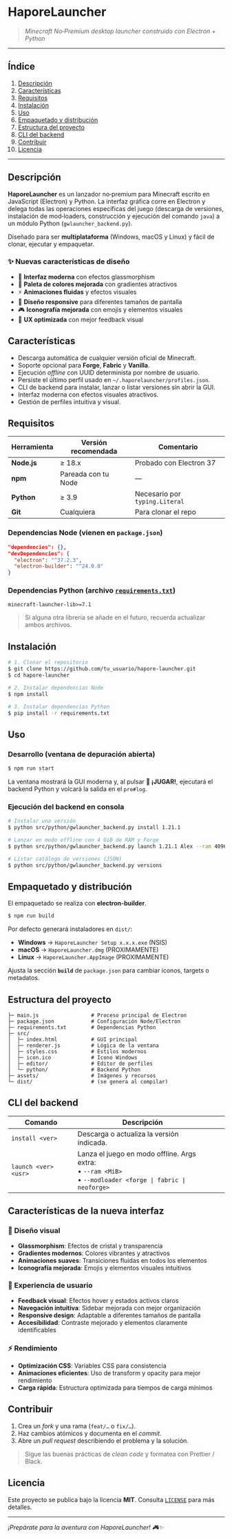 # HaporeLauncher

> *Minecraft No‑Premium desktop launcher construido con Electron + Python*

---

## Índice

1. [Descripción](#descripción)
2. [Características](#características)
3. [Requisitos](#requisitos)
4. [Instalación](#instalación)
5. [Uso](#uso)
6. [Empaquetado y distribución](#empaquetado-y-distribución)
7. [Estructura del proyecto](#estructura-del-proyecto)
8. [CLI del backend](#cli-del-backend)
9. [Contribuir](#contribuir)
10. [Licencia](#licencia)

---

## Descripción

**HaporeLauncher** es un lanzador no‑premium para Minecraft escrito en JavaScript (Electron) y Python.
La interfaz gráfica corre en Electron y delega todas las operaciones específicas del juego (descarga de versiones, instalación de mod‑loaders, construcción y ejecución del comando `java`) a un módulo Python (`gwlauncher_backend.py`).

Diseñado para ser **multiplataforma** (Windows, macOS y Linux) y fácil de clonar, ejecutar y empaquetar.

### ✨ Nuevas características de diseño

- 🎨 **Interfaz moderna** con efectos glassmorphism
- 🌈 **Paleta de colores mejorada** con gradientes atractivos
- ⚡ **Animaciones fluidas** y efectos visuales
- 📱 **Diseño responsive** para diferentes tamaños de pantalla
- 🎮 **Iconografía mejorada** con emojis y elementos visuales
- 🔧 **UX optimizada** con mejor feedback visual

## Características

* Descarga automática de cualquier versión oficial de Minecraft.
* Soporte opcional para **Forge**, **Fabric** y **Vanilla**.
* Ejecución *offline* con UUID determinista por nombre de usuario.
* Persiste el último perfil usado en `~/.haporelauncher/profiles.json`.
* CLI de backend para instalar, lanzar o listar versiones sin abrir la GUI.
* Interfaz moderna con efectos visuales atractivos.
* Gestión de perfiles intuitiva y visual.

## Requisitos

| Herramienta | Versión recomendada | Comentario                     |
| ----------- | ------------------- | ------------------------------ |
| **Node.js** | ≥ 18.x              | Probado con Electron 37        |
| **npm**     | Pareada con tu Node | —                              |
| **Python**  | ≥ 3.9               | Necesario por `typing.Literal` |
| **Git**     | Cualquiera          | Para clonar el repo            |

### Dependencias Node (vienen en `package.json`)

```json
"dependencies": {},
"devDependencies": {
  "electron": "^37.2.3",
  "electron-builder": "^24.0.0"
}
```

### Dependencias Python (archivo [`requirements.txt`](requirements.txt))

```text
minecraft-launcher-lib>=7.1
```

> Si alguna otra librería se añade en el futuro, recuerda actualizar ambos archivos.

## Instalación

```bash
# 1. Clonar el repositorio
$ git clone https://github.com/tu_usuario/hapore-launcher.git
$ cd hapore-launcher

# 2. Instalar dependencias Node
$ npm install

# 3. Instalar dependencias Python
$ pip install -r requirements.txt
```

## Uso

### Desarrollo (ventana de depuración abierta)

```bash
$ npm run start
```

La ventana mostrará la GUI moderna y, al pulsar **🚀 ¡JUGAR!**, ejecutará el backend Python y volcará la salida en el `pre#log`.

### Ejecución del backend en consola

```bash
# Instalar una versión
$ python src/python/gwlauncher_backend.py install 1.21.1

# Lanzar en modo offline con 4 GiB de RAM y Forge
$ python src/python/gwlauncher_backend.py launch 1.21.1 Alex --ram 4096 --modloader forge

# Listar catálogo de versiones (JSON)
$ python src/python/gwlauncher_backend.py versions
```

## Empaquetado y distribución

El empaquetado se realiza con **electron‑builder**.

```bash
$ npm run build
```

Por defecto generará instaladores en `dist/`:

* **Windows** → `HaporeLauncher Setup x.x.x.exe` (NSIS)
* **macOS**  → `HaporeLauncher.dmg` (PROXIMAMENTE)
* **Linux**  → `HaporeLauncher.AppImage` (PROXIMAMENTE)

Ajusta la sección **`build`** de `package.json` para cambiar íconos, targets o metadatos.

## Estructura del proyecto

```text
├─ main.js                 # Proceso principal de Electron
├─ package.json            # Configuración Node/Electron
├─ requirements.txt        # Dependencias Python
├─ src/
│  ├─ index.html           # GUI principal
│  ├─ renderer.js          # Lógica de la ventana
│  ├─ styles.css           # Estilos modernos
│  ├─ icon.ico             # Ícono Windows
│  ├─ editor/              # Editor de perfiles
│  └─ python/              # Backend Python
├─ assets/                 # Imágenes y recursos
└─ dist/                   # (se genera al compilar)
```

## CLI del backend

| Comando              | Descripción                                                                               |        |             |
| -------------------- | ----------------------------------------------------------------------------------------- | ------ | ----------- |
| `install <ver>`      | Descarga o actualiza la versión indicada.                                                 |        |             |
| `launch <ver> <usr>` | Lanza el juego en modo offline. Args extra:<br>• `--ram <MiB>`<br>• `--modloader <forge \| fabric \| neoforge>` |

## Características de la nueva interfaz

### 🎨 Diseño visual
- **Glassmorphism**: Efectos de cristal y transparencia
- **Gradientes modernos**: Colores vibrantes y atractivos
- **Animaciones suaves**: Transiciones fluidas en todos los elementos
- **Iconografía mejorada**: Emojis y elementos visuales intuitivos

### 🚀 Experiencia de usuario
- **Feedback visual**: Efectos hover y estados activos claros
- **Navegación intuitiva**: Sidebar mejorada con mejor organización
- **Responsive design**: Adaptable a diferentes tamaños de pantalla
- **Accesibilidad**: Contraste mejorado y elementos claramente identificables

### ⚡ Rendimiento
- **Optimización CSS**: Variables CSS para consistencia
- **Animaciones eficientes**: Uso de transform y opacity para mejor rendimiento
- **Carga rápida**: Estructura optimizada para tiempos de carga mínimos

## Contribuir

1. Crea un *fork* y una rama (`feat/…` o `fix/…`).
2. Haz cambios atómicos y documenta en el *commit*.
3. Abre un *pull request* describiendo el problema y la solución.

> Sigue las buenas prácticas de *clean code* y formatea con Prettier / Black.

## Licencia

Este proyecto se publica bajo la licencia **MIT**. Consulta [`LICENSE`](LICENSE) para más detalles.

---

*¡Prepárate para la aventura con HaporeLauncher! 🎮✨*
